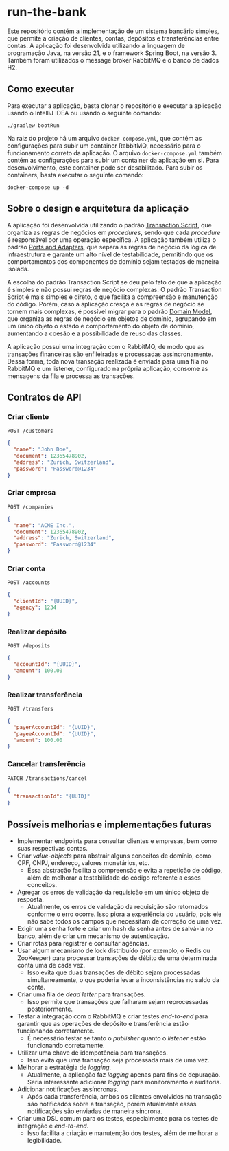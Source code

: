 # run-the-bank

Este repositório contém a implementação de um sistema bancário simples, que permite a criação de clientes, contas, depósitos e transferências entre contas. A aplicação foi desenvolvida utilizando a linguagem de programação Java, na versão 21, e o framework Spring Boot, na versão 3. Também foram utilizados o message broker RabbitMQ e o banco de dados H2.

## Como executar

Para executar a aplicação, basta clonar o repositório e executar a aplicação usando o IntelliJ IDEA ou usando o seguinte comando:
    
```shell
./gradlew bootRun 
```
Na raiz do projeto há um arquivo `docker-compose.yml`, que contém as configurações para subir um container RabbitMQ, necessário para o funcionamento correto da aplicação. O arquivo `docker-compose.yml` também contém as configurações para subir um container da aplicação em si. Para desenvolvimento, este container pode ser desabilitado. Para subir os containers, basta executar o seguinte comando:

```shell
docker-compose up -d
```

## Sobre o design e arquitetura da aplicação

A aplicação foi desenvolvida utilizando o padrão [Transaction Script](https://martinfowler.com/eaaCatalog/transactionScript.html), que organiza as regras de negócios em _procedures_, sendo que cada _procedure_ é responsável por uma operação específica. A aplicação também utiliza o padrão [Ports and Adapters](https://alistair.cockburn.us/hexagonal-architecture/), que separa as regras de negócio da lógica de infraestrutura e garante um alto nível de testabilidade, permitindo que os comportamentos dos componentes de domínio sejam testados de maneira isolada.

A escolha do padrão Transaction Script se deu pelo fato de que a aplicação é simples e não possui regras de negócio complexas. O padrão Transaction Script é mais simples e direto, o que facilita a compreensão e manutenção do código. Porém, caso a aplicação cresça e as regras de negócio se tornem mais complexas, é possível migrar para o padrão [Domain Model](https://martinfowler.com/eaaCatalog/domainModel.html), que organiza as regras de negócio em objetos de domínio, agrupando em um único objeto o estado e comportamento do objeto de domínio, aumentando a coesão e a possibilidade de reuso das classes.

A aplicação possui uma integração com o RabbitMQ, de modo que as transações financeiras são enfileiradas e processadas assincronamente. Dessa forma, toda nova transação realizada é enviada para uma fila no RabbitMQ e um listener, configurado na própria aplicação, consome as mensagens da fila e processa as transações.

## Contratos de API

### Criar cliente
`POST /customers`
```json
{
  "name": "John Doe",
  "document": 12365478902,
  "address": "Zurich, Switzerland",
  "password": "Password@1234"
}
```

### Criar empresa
`POST /companies`
```json
{
  "name": "ACME Inc.",
  "document": 12365478902,
  "address": "Zurich, Switzerland",
  "password": "Password@1234"
}
```

### Criar conta
`POST /accounts`
```json
{
  "clientId": "{UUID}",
  "agency": 1234
}
```

### Realizar depósito
`POST /deposits`

```json
{
  "accountId": "{UUID}",
  "amount": 100.00
}
```

### Realizar transferência
`POST /transfers`

```json
{
  "payerAccountId": "{UUID}",
  "payeeAccountId": "{UUID}",
  "amount": 100.00
}
```

### Cancelar transferência
`PATCH /transactions/cancel`

```json
{
  "transactionId": "{UUID}"
}
```

## Possíveis melhorias e implementações futuras

- Implementar endpoints para consultar clientes e empresas, bem como suas respectivas contas.
- Criar _value-objects_ para abstrair alguns conceitos de domínio, como CPF, CNPJ, endereço, valores monetários, etc. 
  - Essa abstração facilita a compreensão e evita a repetição de código, além de melhorar a testabilidade do código referente a esses conceitos.
- Agregar os erros de validação da requisição em um único objeto de resposta.
  - Atualmente, os erros de validação da requisição são retornados conforme o erro ocorre. Isso piora a experiência do usuário, pois ele não sabe todos os campos que necessitam de correção de uma vez.
- Exigir uma senha forte e criar um hash da senha antes de salvá-la no banco, além de criar um mecanismo de autenticação.
- Criar rotas para registrar e consultar agências.
- Usar algum mecanismo de lock distribuído (por exemplo, o Redis ou ZooKeeper) para processar transações de débito de uma determinada conta uma de cada vez.
  - Isso evita que duas transações de débito sejam processadas simultaneamente, o que poderia levar a inconsistências no saldo da conta.
- Criar uma fila de _dead letter_ para transações.
  - Isso permite que transações que falharam sejam reprocessadas posteriormente.
- Testar a integração com o RabbitMQ e criar testes _end-to-end_ para garantir que as operações de depósito e transferência estão funcionando corretamente.
  - É necessário testar se tanto o _publisher_ quanto o _listener_ estão funcionando corretamente.
- Utilizar uma chave de idempotência para transações.
  - Isso evita que uma transação seja processada mais de uma vez.
- Melhorar a estratégia de _logging_.
  - Atualmente, a aplicação faz _logging_ apenas para fins de depuração. Seria interessante adicionar _logging_ para monitoramento e auditoria.
- Adicionar notificações assíncronas.
  - Após cada transferência, ambos os clientes envolvidos na transação são notificados sobre a transação, porém atualmente essas notificações são enviadas de maneira síncrona.
- Criar uma DSL comum para os testes, especialmente para os testes de integração e _end-to-end_.
  - Isso facilita a criação e manutenção dos testes, além de melhorar a legibilidade.